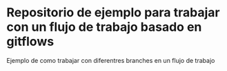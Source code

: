 # Repositorio de ejemplo para trabajar con un flujo de trabajo basado en gitflows
Ejemplo de como trabajar con diferentres branches en un flujo de trabajo
